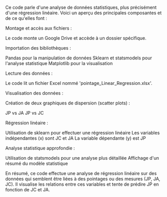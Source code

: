Ce code parle d'une analyse de données statistiques, plus précisément d'une régression linéaire. Voici un aperçu des principales composantes et de ce qu'elles font :

Montage et accès aux fichiers :

Le code monte un Google Drive et accède à un dossier spécifique.


Importation des bibliothèques :

Pandas pour la manipulation de données
Sklearn et statsmodels pour l'analyse statistique
Matplotlib pour la visualisation


Lecture des données :

Le code lit un fichier Excel nommé 'pointage_Linear_Regression.xlsx'.


Visualisation des données :

Création de deux graphiques de dispersion (scatter plots) :

JP vs JA
JP vs JC




Régression linéaire :

Utilisation de sklearn pour effectuer une régression linéaire
Les variables indépendantes (x) sont JC et JA
La variable dépendante (y) est JP


Analyse statistique approfondie :

Utilisation de statsmodels pour une analyse plus détaillée
Affichage d'un résumé du modèle statistique



En résumé, ce code effectue une analyse de régression linéaire sur des données qui semblent être liées à des pointages ou des mesures (JP, JA, JC). Il visualise les relations entre ces variables et tente de prédire JP en fonction de JC et JA.
